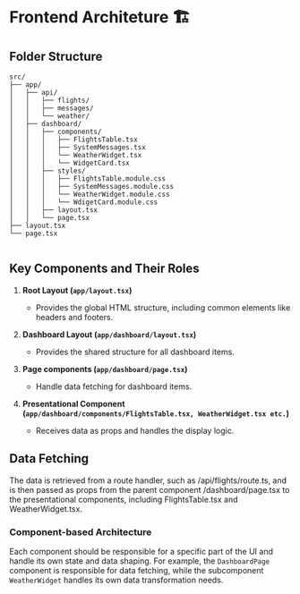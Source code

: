 # Frontend Architeture 🏗️

## Folder Structure

```
src/
├── app/
│   ├── api/
│   │   ├── flights/
│   │   ├── messages/
│   │   └── weather/
│   ├── dashboard/
│   │   ├── components/
│   │   │   ├── FlightsTable.tsx
│   │   │   ├── SystemMessages.tsx
│   │   │   └── WeatherWidget.tsx
│   │   │   └── WidgetCard.tsx
│   │   ├── styles/
│   │   │   ├── FlightsTable.module.css
│   │   │   ├── SystemMessages.module.css
│   │   │   └── WeatherWidget.module.css
│   │   │   └── WdigetCard.module.css
│   │   ├── layout.tsx
│   │   └── page.tsx
├── layout.tsx
└── page.tsx


```

## Key Components and Their Roles

1. **Root Layout (`app/layout.tsx`)**

   - Provides the global HTML structure, including common elements like headers and footers.

2. **Dashboard Layout (`app/dashboard/layout.tsx`)**

   - Provides the shared structure for all dashboard items.

3. **Page components (`app/dashboard/page.tsx`)**

   - Handle data fetching for dashboard items.

4. **Presentational Component (`app/dashboard/components/FlightsTable.tsx, WeatherWidget.tsx etc.`)**
   - Receives data as props and handles the display logic.

## Data Fetching

The data is retrieved from a route handler, such as /api/flights/route.ts, and is then passed as props from the parent component /dashboard/page.tsx to the presentational components, including FlightsTable.tsx and WeatherWidget.tsx.

### Component-based Architecture

Each component should be responsible for a specific part of the UI and handle its own state and data shaping. For example, the `DashboardPage` component is responsible for data fetching, while the subcomponent `WeatherWidget` handles its own data transformation needs.
